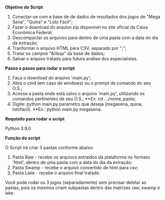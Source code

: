 **Objetivo do Script**

1. Conectar-se com a base de de dados de resultados dos jogos de "Mega Sena", "Quina" e "Loto Fácil";
2. Fazer o download do arquivo zip disponível no site oficial da Caixa Econômica Federal;
3. Descompactar os arquivos para dentro de uma pasta com a data do dia da extração;
4. Tranformar o arquivo HTML para CSV, separado por ";";
5. Tratar os campos "&nbsp" da base de dados;
6. Salvar o arquivo tratado para futura análise dos especialistas.

**Passo a passo para rodar o script**

1. Faça o download do arquivo 'main.py';
2. Abra o cmd (em caso de windows) ou o prompt de comando do seu O.S.;
3. Acesse a pasta onde está salvo o arquivo 'main.py', utilizando os comandos pertinentes de seu O.S., **Ex: cd .../nome_pasta;
3. Digite: python main.py parametro que deseja (megasena, quina, lotofacil). **Ex.: python main.py megasena.

**Requisito para rodar o script**

Python 3.9.0

**Função do script**

O Script irá criar 3 pastas conforme abaixo:

1. Pasta Raw - recebe os arquivos extraidos da plataforma no formato 'html', dentro de uma pasta com a data do dia da extração;
2. Pasta Swamp - recebe o arquivo convertido de html para csv;
3. Pasta Lake - recebe o arquivo final tratado.

Você pode rodar os 3 jogos (separadamente) sem precisar deletar as pastas, pois os mesmos criam subpastas dentro das matrizes raw, swamp e lake.

